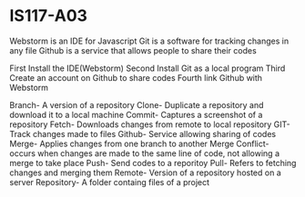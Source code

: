 # IS117-A03

Webstorm is an IDE for Javascript
Git is a software for tracking changes in any file
Github is a service that allows people to share their codes

First Install the IDE(Webstorm)
Second Install Git as a local program
Third Create an account on Github to share codes
Fourth link Github with Webstorm

Branch- A version of a repository
Clone- Duplicate a repository and download it to a local machine
Commit- Captures a screenshot of a repository
Fetch- Downloads changes from remote to local repository
GIT- Track changes made to files
Github- Service allowing sharing of codes
Merge- Applies changes from one branch to another
Merge Conflict- occurs when changes are made to the same line of code, not allowing a merge to take place
Push- Send codes to a reporitoy
Pull- Refers to fetching changes and merging them
Remote- Version of a repository hosted on a server
Repository- A folder containg files of a project
